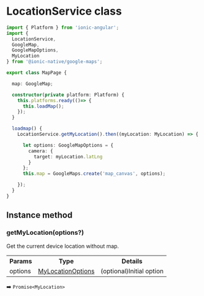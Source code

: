 # LocationService class

```typescript
import { Platform } from 'ionic-angular';
import {
  LocationService,
  GoogleMap,
  GoogleMapOptions,
  MyLocation
} from '@ionic-native/google-maps';

export class MapPage {

  map: GoogleMap;

  constructor(private platform: Platform) {
    this.platforms.ready(()=> {
      this.loadMap();
    });
  }

  loadmap() {
    LocationService.getMyLocation().then((myLocation: MyLocation) => {

      let options: GoogleMapOptions = {
        camera: {
          target: myLocation.latLng
        }
      };
      this.map = GoogleMaps.create('map_canvas', options);

    });
  }
}
```


## Instance method

### getMyLocation(options?)

Get the current device location without map.

<table>
<tr>
  <th>Params</th>
  <th>Type</th>
  <th>Details</th>
</tr>
<tr>
  <td>options</td>
  <td><a href="../mylocationoptions/README.md">MyLocationOptions</a></td>
  <td>(optional)Initial option</td>
</tr>
</table>

:arrow_right: `Promise<MyLocation>`
